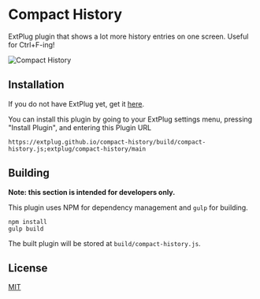 Compact History
===============

ExtPlug plugin that shows a lot more history entries on one screen. Useful for
Ctrl+F-ing!

![Compact History](http://i.imgur.com/KAW9FWs.png)

## Installation

If you do not have ExtPlug yet, get it [here](https://extplug.github.io).

You can install this plugin by going to your ExtPlug settings menu, pressing
"Install Plugin", and entering this Plugin URL

```
https://extplug.github.io/compact-history/build/compact-history.js;extplug/compact-history/main
```

## Building

**Note: this section is intended for developers only.**

This plugin uses NPM for dependency management and `gulp` for building.

```
npm install
gulp build
```

The built plugin will be stored at `build/compact-history.js`.

## License

[MIT](./LICENSE)

